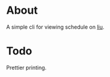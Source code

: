 # About

A simple cli for viewing schedule on [liu][].

[liu]: http://www.liu.se/?l=en

# Todo

Prettier printing.

